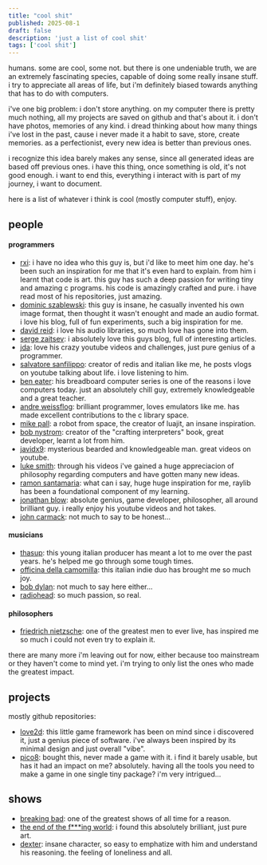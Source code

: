 ```yaml
---
title: "cool shit"
published: 2025-08-1
draft: false
description: 'just a list of cool shit'
tags: ['cool shit']
---
```


humans. some are cool, some not. but there is one undeniable truth, we are an extremely fascinating species, capable of doing some really insane stuff. i try to appreciate all areas of life, but i'm definitely biased towards anything that has to do with computers.

i've one big problem: i don't store anything. on my computer there is pretty much nothing, all my projects are saved on github and that's about it. i don't have photos, memories of any kind. i dread thinking about how many things i've lost in the past, cause i never made it a habit to save, store, create memories. as a perfectionist, every new idea is better than previous ones.

i recognize this idea barely makes any sense, since all generated ideas are based off previous ones. i have this thing, once something is old, it's not good enough. i want to end this, everything i interact with is part of my journey, i want to document.

here is a list of whatever i think is cool (mostly computer stuff), enjoy.

## people

#### programmers

- [rxi](https://github.com/rxi): i have no idea who this guy is, but i'd like to meet him one day. he's been such an inspiration for me that it's even hard to explain. from him i learnt that code is art. this guy has such a deep passion for writing tiny and amazing c programs. his code is amazingly crafted and pure. i have read most of his repositories, just amazing.
- [dominic szablewski](https://github.com/phoboslab): this guy is insane, he casually invented his own image format, then thought it wasn't enought and made an audio format. i love his blog, full of fun experiments, such a big inspiration for me.
- [david reid](https://github.com/mackron): i love his audio libraries, so much love has gone into them.
- [serge zaitsev](https://github.com/zserge): i absolutely love this guys blog, full of interesting articles.
- [jda](https://github.com/jdah): love his crazy youtube videos and challenges, just pure genius of a programmer.
- [salvatore sanfilippo](https://github.com/antirez): creator of redis and italian like me, he posts vlogs on youtube talking about life. i love listening to him.
- [ben eater](https://github.com/beneater): his breadboard computer series is one of the reasons i love computers today. just an absolutely chill guy, extremely knowledgeable and a great teacher.
- [andre weissflog](https://github.com/floooh): brilliant programmer, loves emulators like me. has made excellent contributions to the c library space.
- [mike pall](https://github.com/mikepall): a robot from space, the creator of luajit, an insane inspiration.
- [bob nystrom](https://github.com/munificent): creator of the "crafting interpreters" book, great developer, learnt a lot from him.
- [javidx9](https://github.com/onelonecoder): mysterious bearded and knowledgeable man. great videos on youtube.
- [luke smith](https://github.com/lukesmithxyz): through his videos i've gained a huge appreciacion of philosophy regarding computers and have gotten many new ideas.
- [ramon santamaria](https://github.com/raysan5): what can i say, huge huge inspiration for me, raylib has been a foundational component of my learning.
- [jonathan blow](https://x.com/jonathan_blow): absolute genius, game developer, philosopher, all around brilliant guy. i really enjoy his youtube videos and hot takes.
- [john carmack](https://x.com/id_aa_carmack): not much to say to be honest...

#### musicians

- [thasup](https://www.youtube.com/@thasup): this young italian producer has meant a lot to me over the past years. he's helped me go through some tough times.
- [officina della camomilla](https://www.youtube.com/channel/UCDDwAuqg4iiYTH21Irr7nGw): this italian indie duo has brought me so much joy.
- [bob dylan](https://www.youtube.com/@BobDylan): not much to say here either...
- [radiohead](https://www.youtube.com/@Radiohead): so much passion, so real.

#### philosophers

- [friedrich nietzsche](https://en.wikipedia.org/wiki/Friedrich_Nietzsche): one of the greatest men to ever live, has inspired me so much i could not even try to explain it.

there are many more i'm leaving out for now, either because too mainstream or they haven't come to mind yet. i'm trying to only list the ones who made the greatest impact.

## projects

mostly github repositories:

- [love2d](https://love2d.org): this little game framework has been on mind since i discovered it, just a genius piece of software. i've always been inspired by its minimal design and just overall "vibe".
- [pico8](https://www.lexaloffle.com/pico-8.php): bought this, never made a game with it. i find it barely usable, but has it had an impact on me? absolutely. having all the tools you need to make a game in one single tiny package? i'm very intrigued...

## shows

- [breaking bad](https://en.wikipedia.org/wiki/Breaking_Bad): one of the greatest shows of all time for a reason.
- [the end of the f***ing world](https://en.wikipedia.org/wiki/The_End_of_the_F***ing_World): i found this absolutely brilliant, just pure art.
- [dexter](https://en.wikipedia.org/wiki/Dexter_(TV_series)): insane character, so easy to emphatize with him and understand his reasoning. the feeling of loneliness and all.

